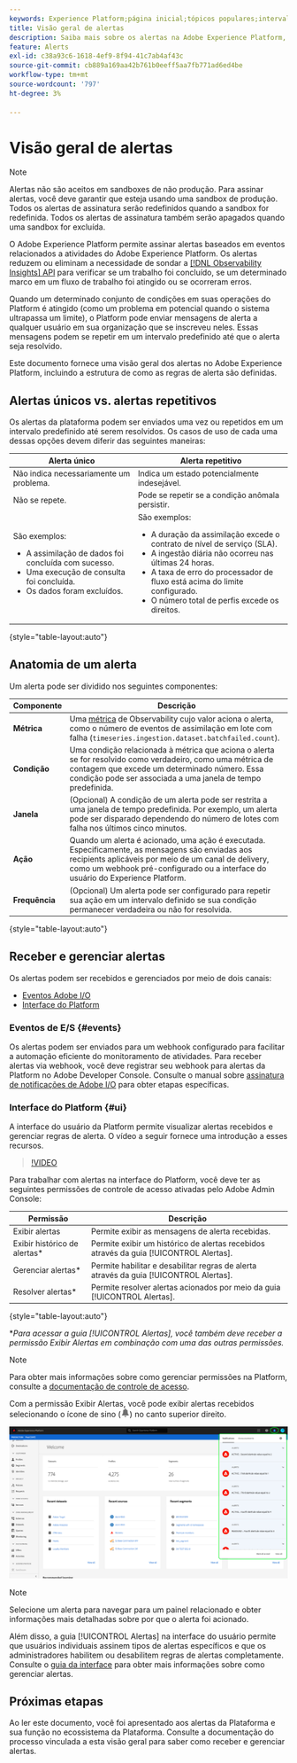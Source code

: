 ```yaml
---
keywords: Experience Platform;página inicial;tópicos populares;intervalo de datas
title: Visão geral de alertas
description: Saiba mais sobre os alertas na Adobe Experience Platform, incluindo a estrutura de como as regras de alerta são definidas.
feature: Alerts
exl-id: c38a93c6-1618-4ef9-8f94-41c7ab4af43c
source-git-commit: cb889a169aa42b761b0eeff5aa7fb771ad6ed4be
workflow-type: tm+mt
source-wordcount: '797'
ht-degree: 3%

---
```


# Visão geral de alertas

>[!NOTE]
>
>Alertas não são aceitos em sandboxes de não produção. Para assinar alertas, você deve garantir que esteja usando uma sandbox de produção. Todos os alertas de assinatura serão redefinidos quando a sandbox for redefinida. Todos os alertas de assinatura também serão apagados quando uma sandbox for excluída.

O Adobe Experience Platform permite assinar alertas baseados em eventos relacionados a atividades do Adobe Experience Platform. Os alertas reduzem ou eliminam a necessidade de sondar a [[!DNL Observability Insights] API](../api/overview.md) para verificar se um trabalho foi concluído, se um determinado marco em um fluxo de trabalho foi atingido ou se ocorreram erros.

Quando um determinado conjunto de condições em suas operações do Platform é atingido (como um problema em potencial quando o sistema ultrapassa um limite), o Platform pode enviar mensagens de alerta a qualquer usuário em sua organização que se inscreveu neles. Essas mensagens podem se repetir em um intervalo predefinido até que o alerta seja resolvido.

Este documento fornece uma visão geral dos alertas no Adobe Experience Platform, incluindo a estrutura de como as regras de alerta são definidas.

## Alertas únicos vs. alertas repetitivos

Os alertas da plataforma podem ser enviados uma vez ou repetidos em um intervalo predefinido até serem resolvidos. Os casos de uso de cada uma dessas opções devem diferir das seguintes maneiras:

| Alerta único | Alerta repetitivo |
| --- | --- |
| Não indica necessariamente um problema. | Indica um estado potencialmente indesejável. |
| Não se repete. | Pode se repetir se a condição anômala persistir. |
| São exemplos:<ul><li>A assimilação de dados foi concluída com sucesso.</li><li>Uma execução de consulta foi concluída.</li><li>Os dados foram excluídos.</li></ul> | São exemplos:<ul><li>A duração da assimilação excede o contrato de nível de serviço (SLA).</li><li>A ingestão diária não ocorreu nas últimas 24 horas.</li><li>A taxa de erro do processador de fluxo está acima do limite configurado.</li><li>O número total de perfis excede os direitos.</li></ul> |

{style="table-layout:auto"}

## Anatomia de um alerta

Um alerta pode ser dividido nos seguintes componentes:

| Componente | Descrição |
| --- | --- |
| **Métrica** | Uma [métrica](../api/metrics.md#available-metrics) de Observability cujo valor aciona o alerta, como o número de eventos de assimilação em lote com falha (`timeseries.ingestion.dataset.batchfailed.count`). |
| **Condição** | Uma condição relacionada à métrica que aciona o alerta se for resolvido como verdadeiro, como uma métrica de contagem que excede um determinado número. Essa condição pode ser associada a uma janela de tempo predefinida. |
| **Janela** | (Opcional) A condição de um alerta pode ser restrita a uma janela de tempo predefinida. Por exemplo, um alerta pode ser disparado dependendo do número de lotes com falha nos últimos cinco minutos. |
| **Ação** | Quando um alerta é acionado, uma ação é executada. Especificamente, as mensagens são enviadas aos recipients aplicáveis por meio de um canal de delivery, como um webhook pré-configurado ou a interface do usuário do Experience Platform. |
| **Frequência** | (Opcional) Um alerta pode ser configurado para repetir sua ação em um intervalo definido se sua condição permanecer verdadeira ou não for resolvida. |

{style="table-layout:auto"}

## Receber e gerenciar alertas

Os alertas podem ser recebidos e gerenciados por meio de dois canais:

* [Eventos Adobe I/O](#events)
* [Interface do Platform](#ui)

### Eventos de E/S {#events}

Os alertas podem ser enviados para um webhook configurado para facilitar a automação eficiente do monitoramento de atividades. Para receber alertas via webhook, você deve registrar seu webhook para alertas da Platform no Adobe Developer Console. Consulte o manual sobre [assinatura de notificações de Adobe I/O](./subscribe.md) para obter etapas específicas.

### Interface do Platform {#ui}

A interface do usuário da Platform permite visualizar alertas recebidos e gerenciar regras de alerta. O vídeo a seguir fornece uma introdução a esses recursos.

>[!VIDEO](https://video.tv.adobe.com/v/336218?quality=12&learn=on)

Para trabalhar com alertas na interface do Platform, você deve ter as seguintes permissões de controle de acesso ativadas pelo Adobe Admin Console:

| Permissão | Descrição |
| --- | --- |
| Exibir alertas | Permite exibir as mensagens de alerta recebidas. |
| Exibir histórico de alertas* | Permite exibir um histórico de alertas recebidos através da guia [!UICONTROL Alertas]. |
| Gerenciar alertas* | Permite habilitar e desabilitar regras de alerta através da guia [!UICONTROL Alertas]. |
| Resolver alertas* | Permite resolver alertas acionados por meio da guia [!UICONTROL Alertas]. |

{style="table-layout:auto"}

**Para acessar a guia [!UICONTROL Alertas], você também deve receber a permissão Exibir Alertas em combinação com uma das outras permissões.*

>[!NOTE]
>
>Para obter mais informações sobre como gerenciar permissões na Platform, consulte a [documentação de controle de acesso](../../access-control/ui/overview.md).

Com a permissão Exibir Alertas, você pode exibir alertas recebidos selecionando o ícone de sino (![Ícone de sino](../images/alerts/overview/icon.png)) no canto superior direito.

![](../images/alerts/overview/ui.png)

>[!NOTE]
>
> Selecione um alerta para navegar para um painel relacionado e obter informações mais detalhadas sobre por que o alerta foi acionado.

Além disso, a guia [!UICONTROL Alertas] na interface do usuário permite que usuários individuais assinem tipos de alertas específicos e que os administradores habilitem ou desabilitem regras de alertas completamente. Consulte o [guia da interface](./ui.md) para obter mais informações sobre como gerenciar alertas.

## Próximas etapas

Ao ler este documento, você foi apresentado aos alertas da Plataforma e sua função no ecossistema da Plataforma. Consulte a documentação do processo vinculada a esta visão geral para saber como receber e gerenciar alertas.
